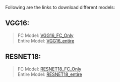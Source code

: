 
Following are the links to download different models:

## VGG16:

>FC Model: [VGG16_FC_Only](https://drive.google.com/file/d/1vHyXIRindCMnbc8k5GTdW8jehtLSzXiB/view?usp=sharing/)<br>
>Entire Model: [VGG16_entire](https://drive.google.com/file/d/1oLc9s9cg-xpZSaB0aut3UPb5U39vyyuh/view?usp=sharing/)<br>

## RESNET18:

>FC Model: [RESNET18_FC_Only](https://drive.google.com/file/d/1CjG2tKYECk1EvdX0KFzQLVzod_OO2mME/view?usp=sharing/)<br>
>Entire Model: [RESNET18_entire](https://drive.google.com/file/d/1cGCIAn_h4feEuAYEl3zB4XKUWUyzyjb8/view?usp=sharing/)<br>
